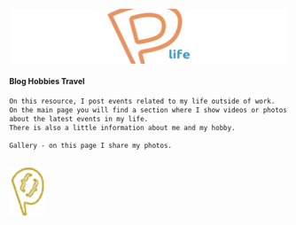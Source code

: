 ![img](https://raw.githubusercontent.com/papchenko/papchenkolife/da86d47e4f1b874a7e62a92bde2bc3a42a992063/resources/papchenkolife-logo.svg)

#### Blog Hobbies Travel
```
On this resource, I post events related to my life outside of work.
On the main page you will find a section where I show videos or photos about the latest events in my life.
There is also a little information about me and my hobby.

Gallery - on this page I share my photos.
```
 
 ## 
[![N|](https://raw.githubusercontent.com/papchenko/papchenko.com/8a93b6c69500e7ef66f2ecc0e5ba122fad3a1e0e/resources/img/short-logo.svg)](http://papchenko.com/)
 
 
